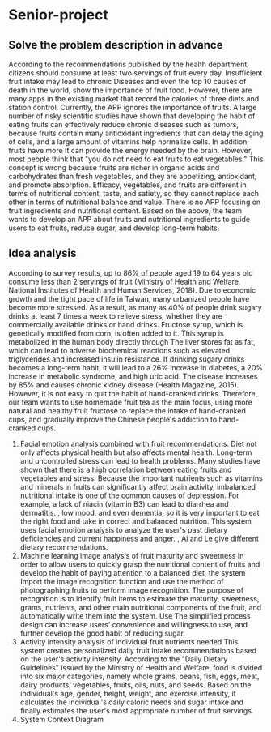 # Senior-project

## Solve the problem description in advance

According to the recommendations published by the health department, citizens should consume at least two servings of fruit every day. Insufficient fruit intake may lead to chronic
Diseases and even the top 10 causes of death in the world, show the importance of fruit food. However, there are many apps in the existing market that record the calories of three diets and station control. Currently, the APP ignores the importance of fruits.
A large number of risky scientific studies have shown that developing the habit of eating fruits can effectively reduce chronic diseases such as tumors, because fruits contain many antioxidant ingredients that can delay the aging of cells, and a large amount of vitamins help normalize cells. In addition, fruits have more It can provide the energy needed by the brain. However, most people think that "you do not need to eat fruits to eat vegetables." This concept is wrong because fruits are richer in organic acids and carbohydrates than fresh vegetables, and they are appetizing, antioxidant, and promote absorption. Efficacy, vegetables, and fruits are different in terms of nutritional content, taste, and satiety, so they cannot replace each other in terms of nutritional balance and value. There is no APP focusing on fruit ingredients and nutritional content.
Based on the above, the team wants to develop an APP about fruits and nutritional ingredients to guide users to eat fruits, reduce sugar, and develop long-term habits.

## Idea analysis
According to survey results, up to 86% of people aged 19 to 64 years old consume less than 2 servings of fruit (Ministry of Health and Welfare, National Institutes of Health and Human Services, 2018). Due to economic growth and the tight pace of life in Taiwan, many urbanized people have become more stressed. As a result, as many as 40% of people drink sugary drinks at least 7 times a week to relieve stress, whether they are commercially available drinks or hand drinks. Fructose syrup, which is genetically modified from corn, is often added to it. This syrup is metabolized in the human body directly through
The liver stores fat as fat, which can lead to adverse biochemical reactions such as elevated triglycerides and increased insulin resistance. If drinking sugary drinks becomes a long-term habit, it will lead to a 26% increase in diabetes, a 20% increase in metabolic syndrome, and high uric acid. The disease increases by 85% and causes chronic kidney disease (Health Magazine, 2015). However, it is not easy to quit the habit of hand-cranked drinks. Therefore, our team wants to use homemade fruit tea as the main focus, using more natural and healthy fruit fructose to replace the intake of hand-cranked cups, and gradually improve the Chinese people's addiction to hand-cranked cups.


1. Facial emotion analysis combined with fruit recommendations. Diet not only affects physical health but also affects mental health. Long-term and uncontrolled stress can lead to health problems. Many studies have shown that there is a high correlation between eating fruits and vegetables and stress. Because the important nutrients such as vitamins and minerals in fruits can significantly affect brain activity, imbalanced nutritional intake is one of the common causes of depression. For example, a lack of niacin (vitamin B3) can lead to diarrhea and dermatitis. , low mood, and even dementia, so it is very important to eat the right food and take in correct and balanced nutrition. This system uses facial emotion analysis to analyze the user's past dietary deficiencies and current happiness and anger. , Ai and Le give different dietary recommendations.
2. Machine learning image analysis of fruit maturity and sweetness In order to allow users to quickly grasp the nutritional content of fruits and develop the habit of paying attention to a balanced diet, the system
Import the image recognition function and use the method of photographing fruits to perform image recognition. The purpose of recognition is to identify fruit items to estimate the maturity, sweetness, grams, nutrients, and other main nutritional components of the fruit, and automatically write them into the system. Use The simplified process design can increase users' convenience and willingness to use, and further develop the good habit of reducing sugar.
3. Activity intensity analysis of individual fruit nutrients needed
This system creates personalized daily fruit intake recommendations based on the user's activity intensity. According to the "Daily Dietary Guidelines" issued by the Ministry of Health and Welfare, food is divided into six major categories, namely whole grains, beans, fish, eggs, meat, dairy products, vegetables, fruits, oils, nuts, and seeds. Based on the individual's age, gender, height, weight, and exercise intensity, it calculates the individual's daily caloric needs and sugar intake and finally estimates the user's most appropriate number of fruit servings.
4. System Context Diagram
